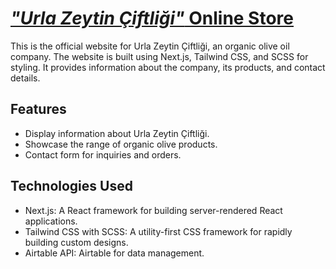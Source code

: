 # [_"Urla Zeytin Çiftliği"_ Online Store](urlazeytinciftligi.com)

This is the official website for Urla Zeytin Çiftliği, an organic olive oil company. The website is built using Next.js, Tailwind CSS, and SCSS for styling. It provides information about the company, its products, and contact details.

## Features

- Display information about Urla Zeytin Çiftliği.
- Showcase the range of organic olive products.
- Contact form for inquiries and orders.

## Technologies Used

- Next.js: A React framework for building server-rendered React applications.
- Tailwind CSS with SCSS: A utility-first CSS framework for rapidly building custom designs.
- Airtable API: Airtable for data management.

